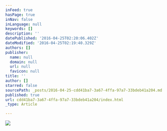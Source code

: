 ```yaml
---
inFeed: true
hasPage: true
inNav: false
inLanguage: null
keywords: []
description: ''
datePublished: '2016-04-25T02:20:06.402Z'
dateModified: '2016-04-25T02:19:40.329Z'
authors: []
publisher:
  name: null
  domain: null
  url: null
  favicon: null
title: ''
author: []
starred: false
sourcePath: _posts/2016-04-25-cdd41ba7-3a67-4ffa-97a7-33bdeb41a204.md
published: true
url: cdd41ba7-3a67-4ffa-97a7-33bdeb41a204/index.html
_type: Article

---
```

![](https://the-grid-user-content.s3-us-west-2.amazonaws.com/a88b31a5-dd30-4119-9277-b259042d69cc.jpg)